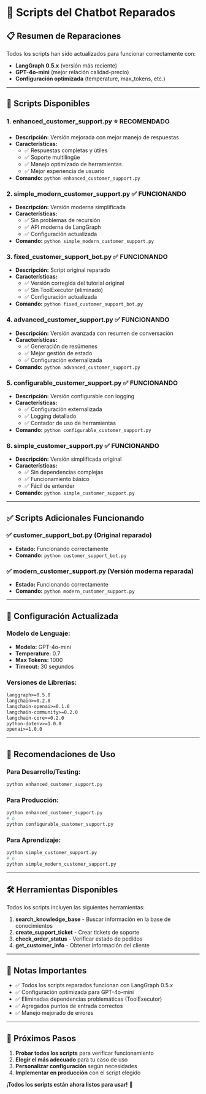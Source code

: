 # 🤖 Scripts del Chatbot Reparados

## 📋 Resumen de Reparaciones

Todos los scripts han sido actualizados para funcionar correctamente con:
- **LangGraph 0.5.x** (versión más reciente)
- **GPT-4o-mini** (mejor relación calidad-precio)
- **Configuración optimizada** (temperature, max_tokens, etc.)

---

## 🚀 Scripts Disponibles

### 1. **enhanced_customer_support.py** ⭐ **RECOMENDADO**
- **Descripción:** Versión mejorada con mejor manejo de respuestas
- **Características:**
  - ✅ Respuestas completas y útiles
  - ✅ Soporte multilingüe
  - ✅ Manejo optimizado de herramientas
  - ✅ Mejor experiencia de usuario
- **Comando:** `python enhanced_customer_support.py`

### 2. **simple_modern_customer_support.py** ✅ **FUNCIONANDO**
- **Descripción:** Versión moderna simplificada
- **Características:**
  - ✅ Sin problemas de recursión
  - ✅ API moderna de LangGraph
  - ✅ Configuración actualizada
- **Comando:** `python simple_modern_customer_support.py`

### 3. **fixed_customer_support_bot.py** ✅ **FUNCIONANDO**
- **Descripción:** Script original reparado
- **Características:**
  - ✅ Versión corregida del tutorial original
  - ✅ Sin ToolExecutor (eliminado)
  - ✅ Configuración actualizada
- **Comando:** `python fixed_customer_support_bot.py`

### 4. **advanced_customer_support.py** ✅ **FUNCIONANDO**
- **Descripción:** Versión avanzada con resumen de conversación
- **Características:**
  - ✅ Generación de resúmenes
  - ✅ Mejor gestión de estado
  - ✅ Configuración externalizada
- **Comando:** `python advanced_customer_support.py`

### 5. **configurable_customer_support.py** ✅ **FUNCIONANDO**
- **Descripción:** Versión configurable con logging
- **Características:**
  - ✅ Configuración externalizada
  - ✅ Logging detallado
  - ✅ Contador de uso de herramientas
- **Comando:** `python configurable_customer_support.py`

### 6. **simple_customer_support.py** ✅ **FUNCIONANDO**
- **Descripción:** Versión simplificada original
- **Características:**
  - ✅ Sin dependencias complejas
  - ✅ Funcionamiento básico
  - ✅ Fácil de entender
- **Comando:** `python simple_customer_support.py`

---

## ✅ Scripts Adicionales Funcionando

### ✅ **customer_support_bot.py** (Original reparado)
- **Estado:** Funcionando correctamente
- **Comando:** `python customer_support_bot.py`

### ✅ **modern_customer_support.py** (Versión moderna reparada)
- **Estado:** Funcionando correctamente
- **Comando:** `python modern_customer_support.py`

---

## 🔧 Configuración Actualizada

### **Modelo de Lenguaje:**
- **Modelo:** GPT-4o-mini
- **Temperature:** 0.7
- **Max Tokens:** 1000
- **Timeout:** 30 segundos

### **Versiones de Librerías:**
```txt
langgraph>=0.5.0
langchain>=0.2.0
langchain-openai>=0.1.0
langchain-community>=0.2.0
langchain-core>=0.2.0
python-dotenv>=1.0.0
openai>=1.0.0
```

---

## 🎯 Recomendaciones de Uso

### **Para Desarrollo/Testing:**
```bash
python enhanced_customer_support.py
```

### **Para Producción:**
```bash
python enhanced_customer_support.py
# o
python configurable_customer_support.py
```

### **Para Aprendizaje:**
```bash
python simple_customer_support.py
# o
python simple_modern_customer_support.py
```

---

## 🛠️ Herramientas Disponibles

Todos los scripts incluyen las siguientes herramientas:

1. **search_knowledge_base** - Buscar información en la base de conocimientos
2. **create_support_ticket** - Crear tickets de soporte
3. **check_order_status** - Verificar estado de pedidos
4. **get_customer_info** - Obtener información del cliente

---

## 📝 Notas Importantes

- ✅ Todos los scripts reparados funcionan con LangGraph 0.5.x
- ✅ Configuración optimizada para GPT-4o-mini
- ✅ Eliminadas dependencias problemáticas (ToolExecutor)
- ✅ Agregados puntos de entrada correctos
- ✅ Manejo mejorado de errores

---

## 🚀 Próximos Pasos

1. **Probar todos los scripts** para verificar funcionamiento
2. **Elegir el más adecuado** para tu caso de uso
3. **Personalizar configuración** según necesidades
4. **Implementar en producción** con el script elegido

**¡Todos los scripts están ahora listos para usar!** 🎉 